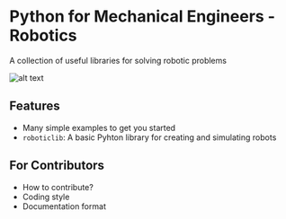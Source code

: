 # Python for Mechanical Engineers - Robotics
A collection of useful libraries for solving robotic problems

![alt text](Robotics/res/img/rrr_robot.gif)

## Features
- Many simple examples to get you started
- `roboticlib`: A basic Pyhton library for creating and simulating robots

## For Contributors
- How to contribute?
- Coding style
- Documentation format
